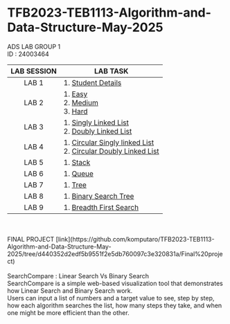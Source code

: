 # TFB2023-TEB1113-Algorithm-and-Data-Structure-May-2025

ADS LAB GROUP 1
<br>
ID : 24003464
<br>

| LAB SESSION | LAB TASK |
| :---: | --- |
| LAB 1 | 1. [Student Details](https://github.com/komputaro/TFB2023-TEB1113-Algorithm-and-Data-Structure-May-2025/blob/7683fe2027f71a542fe81ef9a4e4ad9f31969047/LAB%201/Student%20Details.cpp) |
| LAB 2 | 1. [Easy](https://github.com/komputaro/TFB2023-TEB1113-Algorithm-and-Data-Structure-May-2025/blob/main/LAB%202/Easy.cpp) <br> 2. [Medium](https://github.com/komputaro/TFB2023-TEB1113-Algorithm-and-Data-Structure-May-2025/blob/main/LAB%202/medium.cpp) <br> 3. [Hard](https://github.com/komputaro/TFB2023-TEB1113-Algorithm-and-Data-Structure-May-2025/blob/main/LAB%202/Hard.cpp) |
| LAB 3 | 1. [Singly Linked List](https://github.com/komputaro/TFB2023-TEB1113-Algorithm-and-Data-Structure-May-2025/blob/main/LAB%203/Singly%20Linked%20List.cpp) <br> 2. [Doubly Linked List](https://github.com/komputaro/TFB2023-TEB1113-Algorithm-and-Data-Structure-May-2025/blob/main/LAB%203/Doubly%20Linked%20List.cpp) |
| LAB 4 | 1. [Circular Singly linked List](https://github.com/komputaro/TFB2023-TEB1113-Algorithm-and-Data-Structure-May-2025/blob/main/LAB%204/Circular%20Singly%20Linked%20List.cpp) <br> 2. [Circular Doubly Linked List](https://github.com/komputaro/TFB2023-TEB1113-Algorithm-and-Data-Structure-May-2025/blob/main/LAB%204/Doubly%20Circular%20Linked%20List.cpp) |
| LAB 5 | 1. [Stack](https://github.com/komputaro/TFB2023-TEB1113-Algorithm-and-Data-Structure-May-2025/blob/main/LAB%205/Stack.cpp) |
| LAB 6 | 1. [Queue](https://github.com/komputaro/TFB2023-TEB1113-Algorithm-and-Data-Structure-May-2025/blob/main/LAB%206/Queue.cpp) |
| LAB 7 | 1. [Tree](https://github.com/komputaro/TFB2023-TEB1113-Algorithm-and-Data-Structure-May-2025/blob/86ff1d0762db1242b3a08f8ebfe89e5a46770de9/LAB%207/Tree.cpp) |
| LAB 8 | 1. [Binary Search Tree](https://github.com/komputaro/TFB2023-TEB1113-Algorithm-and-Data-Structure-May-2025/tree/7abe05630149bd96c609ce1e600ca9a304230ebe/LAB%208) |
| LAB 9 | 1. [Breadth First Search](https://github.com/komputaro/TFB2023-TEB1113-Algorithm-and-Data-Structure-May-2025/tree/7abe05630149bd96c609ce1e600ca9a304230ebe/LAB%209) |
<br>
<br>
FINAL PROJECT [link](https://github.com/komputaro/TFB2023-TEB1113-Algorithm-and-Data-Structure-May-2025/tree/d440352d2edf5b9551f2e5db760097c3e320831a/Final%20project)
<br><br>
SearchCompare : Linear Search Vs Binary Search
<br>
SearchCompare is a simple web-based visualization tool that demonstrates how Linear Search and Binary Search work. <br>
Users can input a list of numbers and a target value to see, step by step, how each algorithm searches the list, how many steps they take, and when one might be more efficient than the other.
